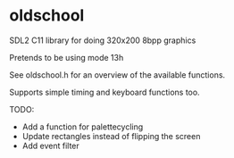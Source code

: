 oldschool
=========

SDL2 C11 library for doing 320x200 8bpp graphics

Pretends to be using mode 13h

See oldschool.h for an overview of the available functions.

Supports simple timing and keyboard functions too.


TODO:

  * Add a function for palettecycling
  * Update rectangles instead of flipping the screen
  * Add event filter

